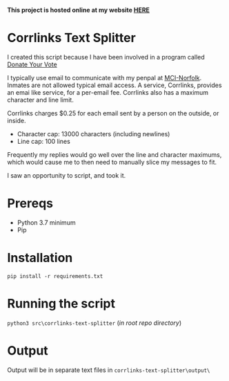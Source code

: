 **This project is hosted online at my website [HERE](http://jamesdesmond.org/posts/corrlinks-text-split/)**

# Corrlinks Text Splitter

I created this script because I have been involved in a program called [Donate Your Vote](https://emancipationinitiative.org/get-involved/donateyourvote-2020/)

I typically use email to communicate with my penpal at [MCI-Norfolk](https://www.mass.gov/locations/mci-norfolk). Inmates are not allowed typical email access. A service, Corrlinks, provides an emai like service, for a per-email fee.
Corrlinks also has a maximum character and line limit. 

Corrlinks charges $0.25 for each email sent by a person on the outside, or inside.
- Character cap: 13000 characters (including newlines)
- Line cap: 100 lines

Frequently my replies would go well over the line and character maximums, which would cause me to then need to manually slice my messages to fit.

I saw an opportunity to script, and took it.

# Prereqs
- Python 3.7 minimum
- Pip

# Installation

`pip install -r requirements.txt`

# Running the script

`python3 src\corrlinks-text-splitter` (_in root repo directory_)

# Output

Output will be in separate text files in `corrlinks-text-splitter\output\`
